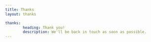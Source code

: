 ```yaml
---
title: Thanks
layout: thanks

thanks:
        heading: Thank you!
        description: We'll be back in touch as soon as possible.
---
```


